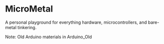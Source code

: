 # MicroMetal
A personal playground for everything hardware, microcontrollers, and bare-metal tinkering.

Note: Old Arduino materials in Arduino_Old
